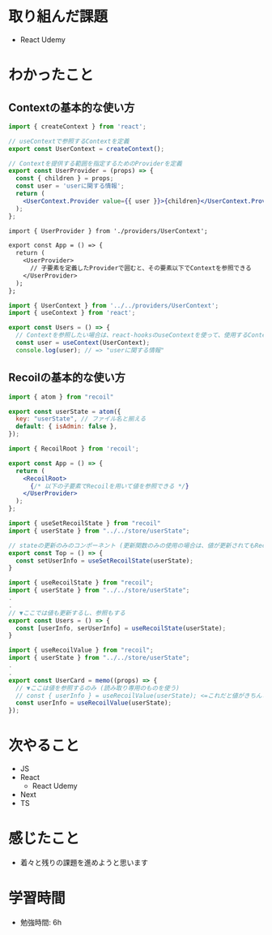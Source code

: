 # 取り組んだ課題 
+ React Udemy
# わかったこと 
## Contextの基本的な使い方

```ts:src/providers/UserContext.jsx
import { createContext } from 'react';

// useContextで参照するContextを定義
export const UserContext = createContext();

// Contextを提供する範囲を指定するためのProviderを定義
export const UserProvider = (props) => {
  const { children } = props;
  const user = 'userに関する情報';
  return (
    <UserContext.Provider value={{ user }}>{children}</UserContext.Provider>
  );
};
```


```tsx:layout.jsp
import { UserProvider } from './providers/UserContext';

export const App = () => {
  return (
    <UserProvider>
      // 子要素を定義したProviderで囲むと、その要素以下でContextを参照できる
    </UserProvider>
  );
};

```

```tsx:Users.jsx
import { UserContext } from '../../providers/UserContext';
import { useContext } from 'react';

export const Users = () => {
  // Contextを参照したい場合は、react-hooksのuseContextを使って、使用するContextを引数に指定
  const user = useContext(UserContext);
  console.log(user); // => "userに関する情報"
```




## Recoilの基本的な使い方

```ts:src/store/userState.js
import { atom } from "recoil"

export const userState = atom({
  key: "userState", // ファイル名と揃える
  default: { isAdmin: false },
});
```


```tsx:App.jsx
import { RecoilRoot } from 'recoil';

export const App = () => {
  return (
    <RecoilRoot>
      {/* 以下の子要素でRecoilを用いて値を参照できる */}
    </UserProvider>
  );
};

```

```ts:Top.jsx
import { useSetRecoilState } from "recoil"
import { userState } from "../../store/userState";

// stateの更新のみのコンポーネント (更新関数のみの使用の場合は、値が更新されてもRecoil側が再レンダリングが起きないようにしてくれる)
export const Top = () => {
  const setUserInfo = useSetRecoilState(userState);
}
```

```ts:Users.jsx
import { useRecoilState } from "recoil";
import { userState } from "../../store/userState";
.
.
// ▼ここでは値も更新するし、参照もする
export const Users = () => {
  const [userInfo, serUserInfo] = useRecoilState(userState);
}
```


```ts:UserCard.jsx
import { useRecoilValue } from "recoil";
import { userState } from "../../store/userState";
.
.
export const UserCard = memo((props) => {
  // ▼ここは値を参照するのみ (読み取り専用のものを使う)
  // const { userInfo } = useRecoilValue(userState); <=これだと値がきちんと参照されない
  const userInfo = useRecoilValue(userState);
});
```

# 次やること
+ JS
+ React
  + React Udemy
+ Next
+ TS
# 感じたこと
+ 着々と残りの課題を進めようと思います
# 学習時間  
+ 勉強時間: 6h 


